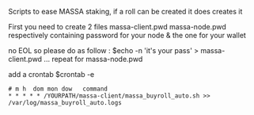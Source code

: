 
Scripts to ease MASSA staking, if a roll can be created it does creates it

First you need to create 2 files 
massa-client.pwd
massa-node.pwd
respectively containing password for your node & the one for your wallet

no EOL so please do as follow :
$echo -n 'it\'s your pass' > massa-client.pwd
... repeat for massa-node.pwd

add a crontab
$crontab -e
```nano
# m h  dom mon dow   command
* * * * * /YOURPATH/massa-client/massa_buyroll_auto.sh >> /var/log/massa_buyroll_auto.logs
```


